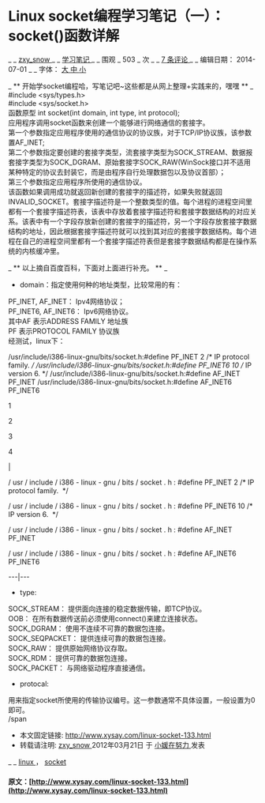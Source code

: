 #  Linux socket编程学习笔记（一）：socket()函数详解 

_ _ [ zxy_snow ](http://www.xysay.com/author/zxy_snow) _ _ [ 学习笔记 ](http://www.xysay.com/category/%e5%ad%a6%e4%b9%a0%e7%ac%94%e8%ae%b0) _ _ 围观 _ 503 _ 次  _ _ [ 7 条评论 ](http://www.xysay.com/linux-socket-133.html#comments) _ _ 编辑日期：  2014-07-01  _ _ 字体： [ 大 ](javascript:;) [ 中 ](javascript:;) [ 小 ](javascript:;)

_ ** 开始学socket编程哈，写笔记吧~这些都是从网上整理+实践来的，嘿嘿 ** _   
#include <sys/types.h>   
#include <sys/socket.h>   
函数原型 int socket(int domain, int type, int protocol);   
应用程序调用socket函数来创建一个能够进行网络通信的套接字。   
第一个参数指定应用程序使用的通信协议的协议族，对于TCP/IP协议族，该参数置AF_INET;   
第二个参数指定要创建的套接字类型，流套接字类型为SOCK_STREAM、数据报套接字类型为SOCK_DGRAM、原始套接字SOCK_RAW(WinSock接口并不适用某种特定的协议去封装它，而是由程序自行处理数据包以及协议首部）；   
第三个参数指定应用程序所使用的通信协议。    
该函数如果调用成功就返回新创建的套接字的描述符，如果失败就返回INVALID_SOCKET。套接字描述符是一个整数类型的值。每个进程的进程空间里都有一个套接字描述符表，该表中存放着套接字描述符和套接字数据结构的对应关系。该表中有一个字段存放新创建的套接字的描述符，另一个字段存放套接字数据结构的地址，因此根据套接字描述符就可以找到其对应的套接字数据结构。每个进程在自己的进程空间里都有一个套接字描述符表但是套接字数据结构都是在操作系统的内核缓冲里。 

_ ** 以上摘自百度百科，下面对上面进行补充。 ** _   


  * domain：指定使用何种的地址类型，比较常用的有： 

PF_INET, AF_INET： Ipv4网络协议；   
PF_INET6, AF_INET6： Ipv6网络协议。   
其中AF 表示ADDRESS FAMILY 地址族   
PF 表示PROTOCOL FAMILY 协议族   
经测试，linux下： 

/usr/include/i386-linux-gnu/bits/socket.h:#define PF_INET 2 /* IP protocol family. */ /usr/include/i386-linux-gnu/bits/socket.h:#define PF_INET6 10 /* IP version 6. */ /usr/include/i386-linux-gnu/bits/socket.h:#define AF_INET PF_INET /usr/include/i386-linux-gnu/bits/socket.h:#define AF_INET6 PF_INET6 

1 

2 

3 

4 

| 

/  usr  /  include  /  i386  \-  linux  \-  gnu  /  bits  /  socket  .  h  :  #define PF_INET 2 /* IP protocol family.  */ 

/  usr  /  include  /  i386  \-  linux  \-  gnu  /  bits  /  socket  .  h  :  #define PF_INET6 10 /* IP version 6.  */ 

/  usr  /  include  /  i386  \-  linux  \-  gnu  /  bits  /  socket  .  h  :  #define AF_INET PF_INET 

/  usr  /  include  /  i386  \-  linux  \-  gnu  /  bits  /  socket  .  h  :  #define AF_INET6 PF_INET6   
  
---|---  
  
  * type: 

SOCK_STREAM： 提供面向连接的稳定数据传输，即TCP协议。   
OOB： 在所有数据传送前必须使用connect()来建立连接状态。   
SOCK_DGRAM： 使用不连续不可靠的数据包连接。   
SOCK_SEQPACKET： 提供连续可靠的数据包连接。   
SOCK_RAW： 提供原始网络协议存取。   
SOCK_RDM： 提供可靠的数据包连接。   
SOCK_PACKET： 与网络驱动程序直接通信。   


  * protocal: 

用来指定socket所使用的传输协议编号。这一参数通常不具体设置，一般设置为0即可。    
/span 

  * 本文固定链接: [ http://www.xysay.com/linux-socket-133.html ](http://www.xysay.com/linux-socket-133.html)
  * 转载请注明: [ zxy_snow ](http://www.xysay.com/author/zxy_snow) 2012年03月21日  于 [ 小媛在努力 ](http://www.xysay.com/) 发表 

_ _ [ linux ](http://www.xysay.com/tag/linux) ， [ socket ](http://www.xysay.com/tag/socket)

  

#### 原文：[http://www.xysay.com/linux-socket-133.html](http://www.xysay.com/linux-socket-133.html)